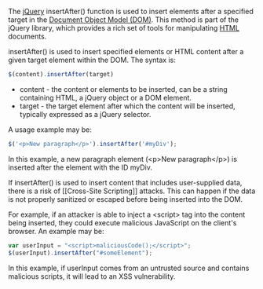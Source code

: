 The [jQuery](../programming/jquery.md) insertAfter() function is used to insert elements after a specified target in the [Document Object Model (DOM)](../web/dom.md). This method is part of the jQuery library, which provides a rich set of tools for manipulating [HTML](../web/html.md) documents.

insertAfter() is used to insert specified elements or HTML content after a given target element within the DOM. The syntax is:

```javascript
$(content).insertAfter(target)
```

- content - the content or elements to be inserted, can be a string containing HTML, a jQuery object or a DOM element.
- target - the target element after which the content will be inserted, typically expressed as a jQuery selector.

A usage example may be:

```javascript
$('<p>New paragraph</p>').insertAfter('#myDiv');
```

In this example, a new paragraph element (<p\>New paragraph</p\>) is inserted after the element with the ID myDiv.

If insertAfter() is used to insert content that includes user-supplied data, there is a risk of [[Cross-Site Scripting]] attacks. This can happen if the data is not properly sanitized or escaped before being inserted into the DOM. 

For example, if an attacker is able to inject a <script\> tag into the content being inserted, they could execute malicious JavaScript on the client's browser. An example may be:

```javascript
var userInput = "<script>maliciousCode();</script>";
$(userInput).insertAfter("#someElement");
```

In this example, if userInput comes from an untrusted source and contains malicious scripts, it will lead to an XSS vulnerability.